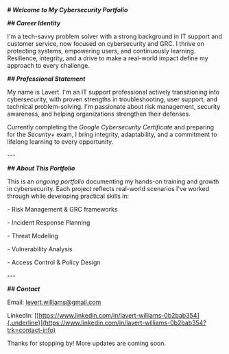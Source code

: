 ***\# Welcome to My Cybersecurity Portfolio***

***\## Career Identity***

I'm a tech-savvy problem solver with a strong background in IT support
and customer service, now focused on cybersecurity and GRC. I thrive on
protecting systems, empowering users, and continuously learning.
Resilience, integrity, and a drive to make a real-world impact define my
approach to every challenge.

***\## Professional Statement***

My name is Lavert. I'm an IT support professional actively transitioning
into cybersecurity, with proven strengths in troubleshooting, user
support, and technical problem-solving. I'm passionate about risk
management, security awareness, and helping organizations strengthen
their defenses.

Currently completing the *Google Cybersecurity Certificate* and
preparing for the *Security+* exam, I bring integrity, adaptability, and
a commitment to lifelong learning to every opportunity.

\-\--

***\## About This Portfolio***

This is an *ongoing portfolio* documenting my hands-on training and
growth in cybersecurity. Each project reflects real-world scenarios I've
worked through while developing practical skills in:

\- Risk Management & GRC frameworks

\- Incident Response Planning

\- Threat Modeling

\- Vulnerability Analysis

\- Access Control & Policy Design

\-\--

***\## Contact***

Email: levert.williams@gmail.com

LinkedIn:
[[https://www.linkedin.com/in/lavert-williams-0b2bab354]{.underline}](https://www.linkedin.com/in/lavert-williams-0b2bab354?trk=contact-info)

Thanks for stopping by! More updates are coming soon.
